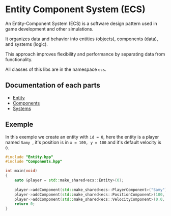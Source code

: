 # Entity Component System (ECS)

An Entity-Component System (ECS) is a software design pattern used in game
development and other simulations.

It organizes data and behavior into entities (objects), components (data), and
systems (logic).

This approach improves flexibility and performance by separating data from
functionality.

All classes of this libs are in the namespace ``ecs``.

## Documentation of each parts

- [Entity](./entity.md)
- [Components](./components.md)
- [Systems](./system.md)

## Exemple

In this exemple we create an entity with ``id = 0``, here the entity is a player
named ``Samy
``, it's position is in ``x = 100, y = 100`` and it's default velocity is ``0``.

```cpp
#include "Entity.hpp"
#include "Components.hpp"

int main(void)
{
    auto &player = std::make_shared<ecs::Entity>(0);
    
    player->addComponent(std::make_shared<ecs::PlayerComponent>("Samy"));
    player->addComponent(std::make_shared<ecs::PositionComponent>(100, 100));
    player->addComponent(std::make_shared<ecs::VelocityComponent>(0.0, 0.0));
    return 0;
}
```